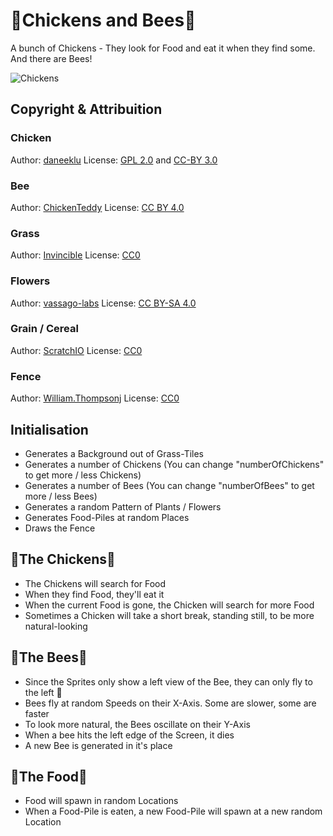 # 🐔Chickens and Bees🐝
A bunch of Chickens - They look for Food and eat it when they find some. And there are Bees! 

![Chickens](https://raw.githubusercontent.com/johnnyawesome/Chickens/main/Chickens/DemoImages/Chickens.gif)

## Copyright & Attribuition

### Chicken
Author: [daneeklu](https://opengameart.org/node/11629) License: [GPL 2.0](https://creativecommons.org/licenses/by/3.0/) and [CC-BY 3.0](https://www.gnu.org/licenses/old-licenses/gpl-2.0.html)
### Bee
Author: [ChickenTeddy](https://opengameart.org/content/16x16-pigeon-shrimp-bee-snail-pack) License: [CC BY 4.0](https://creativecommons.org/licenses/by/4.0/) 
### Grass
Author: [Invincible](https://opengameart.org/content/grass-tiles-0) License: [CC0](https://creativecommons.org/publicdomain/zero/1.0/) 
### Flowers
Author: [vassago-labs](https://vassago-labs.itch.io/just-a-few-flowers) License: [CC BY-SA 4.0](https://creativecommons.org/licenses/by-sa/4.0/)
### Grain / Cereal
Author: [ScratchIO](https://opengameart.org/content/2d-cereals) License: [CC0](https://creativecommons.org/publicdomain/zero/1.0/)
### Fence
Author: [William.Thompsonj](https://opengameart.org/content/16x16-fence-and-well-tiny-16) License: [CC0](https://creativecommons.org/publicdomain/zero/1.0/)

## Initialisation

- Generates a Background out of Grass-Tiles
- Generates a number of Chickens (You can change "numberOfChickens" to get more / less Chickens)
- Generates a number of Bees (You can change "numberOfBees" to get more / less Bees)
- Generates a random Pattern of Plants / Flowers
- Generates Food-Piles at random Places
- Draws the Fence

## 🐔The Chickens🐔

- The Chickens will search for Food
- When they find Food, they'll eat it
- When the current Food is gone, the Chicken will search for more Food
- Sometimes a Chicken will take a short break, standing still, to be more natural-looking

## 🐝The Bees🐝
- Since the Sprites only show a left view of the Bee, they can only fly to the left 🐝
- Bees fly at random Speeds on their X-Axis. Some are slower, some are faster
- To look more natural, the Bees oscillate on their Y-Axis
- When a bee hits the left edge of the Screen, it dies
- A new Bee is generated in it's place

## 🌾The Food🌾

- Food will spawn in random Locations
- When a Food-Pile is eaten, a new Food-Pile will spawn at a new random Location
